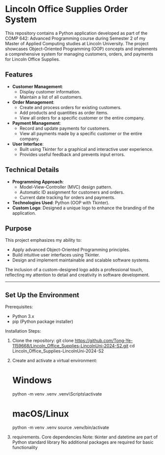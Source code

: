 # Lincoln Office Supplies Order System

This repository contains a Python application developed as part of the COMP 642: Advanced Programming course during Semester 2 of my Master of Applied Computing studies at Lincoln University. The project showcases Object-Oriented Programming (OOP) concepts and implements a comprehensive system for managing customers, orders, and payments for Lincoln Office Supplies.

## Features
- **Customer Management**:
  - Display customer information.
  - Maintain a list of all customers.
- **Order Management**:
  - Create and process orders for existing customers.
  - Add products and quantities as order items.
  - View all orders for a specific customer or the entire company.
- **Payment Management**:
  - Record and update payments for customers.
  - View all payments made by a specific customer or the entire company.
- **User Interface**:
  - Built using Tkinter for a graphical and interactive user experience.
  - Provides useful feedback and prevents input errors.

## Technical Details
- **Programming Approach**:
  - Model-View-Controller (MVC) design pattern.
  - Automatic ID assignment for customers and orders.
  - Current date tracking for orders and payments.
- **Technologies Used**: Python (OOP with Tkinter).
- **Custom Logo**: Designed a unique logo to enhance the branding of the application.

## Purpose
This project emphasizes my ability to:
- Apply advanced Object-Oriented Programming principles.
- Build intuitive user interfaces using Tkinter.
- Design and implement maintainable and scalable software systems.

The inclusion of a custom-designed logo adds a professional touch, reflecting my attention to detail and creativity in software development.

---------------------

## Set Up the Environment

Prerequisites:
- Python 3.x
- pip (Python package installer)

Installation Steps:
1. Clone the repository:
   git clone https://github.com/Tong-Ye-1159668/Lincoln_Office_Supplies-LincolnUni-2024-S2.git
   cd Lincoln_Office_Supplies-LincolnUni-2024-S2

2. Create and activate a virtual environment:
   # Windows
   python -m venv .venv
   .venv\Scripts\activate

   # macOS/Linux
   python -m venv .venv
   source .venv/bin/activate

3. requirements.
Core dependencies
Note: tkinter and datetime are part of Python standard library
No additional packages are required for basic functionality
